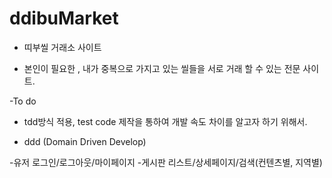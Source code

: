 # ddibuMarket

- 띠부씰 거래소 사이트

- 본인이 필요한 , 내가 중복으로 가지고 있는 씰들을 서로 거래 할 수 있는 전문 사이트.

-To do
- tdd방식 적용, test code 제작을 통하여 개발 속도 차이를 알고자 하기 위해서.


- ddd (Domain Driven Develop)

-유저 로그인/로그아웃/마이페이지
-게시판 리스트/상세페이지/검색(컨텐츠별, 지역별)